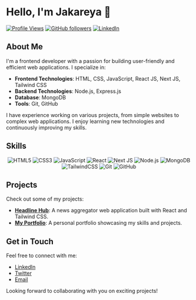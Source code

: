 # Hello, I'm Jakareya 👋

[![Profile Views](https://komarev.com/ghpvc/?username=jakareya&color=blue)](https://jakareya.vercel.app/)
[![GitHub followers](https://img.shields.io/github/followers/jakareya?label=Follow&style=social)](https://github.com/jakareya)
[![LinkedIn](https://img.shields.io/badge/LinkedIn-Connect-blue?style=flat&logo=linkedin)](https://www.linkedin.com/in/jakareya/)

## About Me

I'm a frontend developer with a passion for building user-friendly and efficient web applications. I specialize in:

- **Frontend Technologies**: HTML, CSS, JavaScript, React JS, Next JS, Tailwind CSS
- **Backend Technologies**: Node.js, Express.js
- **Database**: MongoDB
- **Tools**: Git, GitHub

I have experience working on various projects, from simple websites to complex web applications. I enjoy learning new technologies and continuously improving my skills.

## Skills

<p align="center">
  <img src="https://img.shields.io/badge/html5-%23E34F26.svg?style=for-the-badge&logo=html5&logoColor=white" alt="HTML5"/>
  <img src="https://img.shields.io/badge/css3-%231572B6.svg?style=for-the-badge&logo=css3&logoColor=white" alt="CSS3"/>
  <img src="https://img.shields.io/badge/javascript-%23323330.svg?style=for-the-badge&logo=javascript&logoColor=%23F7DF1E" alt="JavaScript"/>
  <img src="https://img.shields.io/badge/react-%2320232a.svg?style=for-the-badge&logo=react&logoColor=%2361DAFB" alt="React"/>
  <img src="https://img.shields.io/badge/next.js-%23000000.svg?style=for-the-badge&logo=next-dot-js&logoColor=white" alt="Next JS"/>
  <img src="https://img.shields.io/badge/node.js-%2343853D.svg?style=for-the-badge&logo=node-dot-js&logoColor=white" alt="Node.js"/>
  <img src="https://img.shields.io/badge/mongodb-%234ea94b.svg?style=for-the-badge&logo=mongodb&logoColor=white" alt="MongoDB"/>
  <img src="https://img.shields.io/badge/tailwindcss-%2338B2AC.svg?style=for-the-badge&logo=tailwind-css&logoColor=white" alt="TailwindCSS"/>
  <img src="https://img.shields.io/badge/git-%23F05033.svg?style=for-the-badge&logo=git&logoColor=white" alt="Git"/>
  <img src="https://img.shields.io/badge/github-%23121011.svg?style=for-the-badge&logo=github&logoColor=white" alt="GitHub"/>
</p>

## Projects

Check out some of my projects:

- **[Headline Hub](https://github.com/jakareya76/headline-hub-frontend)**: A news aggregator web application built with React and Tailwind CSS.
- **[My Portfolio](https://jakareya.vercel.app/)**: A personal portfolio showcasing my skills and projects.

## Get in Touch

Feel free to connect with me:

- [LinkedIn](https://www.linkedin.com/in/jakareya/)
- [Twitter](https://twitter.com/jakareya)
- [Email](mailto:jakareya@gmail.com)

Looking forward to collaborating with you on exciting projects!
